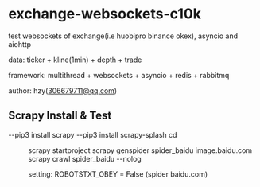 # exchange-websockets-c10k
test websockets of exchange(i.e    huobipro  binance  okex),     asyncio and aiohttp

data: ticker + kline(1min) + depth + trade

framework: multithread + websockets + asyncio + redis + rabbitmq

author: 
    hzy(306679711@qq.com)


## Scrapy Install & Test
--pip3 install scrapy
--pip3 install scrapy-splash
cd <dir>
scrapy startproject <scrapyTestProject>
scrapy genspider spider_baidu image.baidu.com
scrapy crawl spider_baidu --nolog

setting: ROBOTSTXT_OBEY = False (spider baidu.com)






